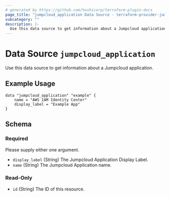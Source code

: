 ```yaml
---
# generated by https://github.com/hashicorp/terraform-plugin-docs
page_title: "jumpcloud_application Data Source - terraform-provider-jumpcloud"
subcategory: ""
description: |-
  Use this data source to get information about a Jumpcloud application.
---
```


# Data Source `jumpcloud_application`

Use this data source to get information about a Jumpcloud application.

## Example Usage

```hcl
data "jumpcloud_application" "example" {
    name = "AWS IAM Identity Center"
    display_label = "Example App"
}
```

<!-- schema generated by tfplugindocs -->
## Schema

### Required
Please supply either one argument.

- `display_label` (String) The Jumpcloud Application Display Label.
- `name` (String) The Jumpcloud Application name.

### Read-Only

- `id` (String) The ID of this resource.


